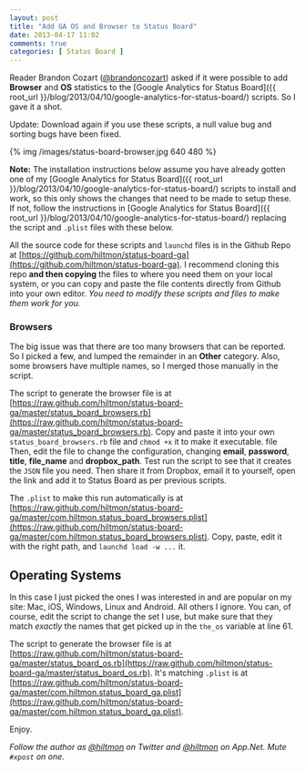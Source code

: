 ```yaml
---
layout: post
title: "Add GA OS and Browser to Status Board"
date: 2013-04-17 11:02
comments: true
categories: [ Status Board ]
---
```


Reader Brandon Cozart ([@brandoncozart](http://twitter.com/brandoncozart)) asked if it were possible to add **Browser** and **OS** statistics to the [Google Analytics for Status Board]({{ root_url }}/blog/2013/04/10/google-analytics-for-status-board/) scripts. So I gave it a shot.

<span class="light">Update: Download again if you use these scripts, a null value bug and sorting bugs have been fixed.</span>

{% img /images/status-board-browser.jpg 640 480 %}

**Note:** The installation instructions below assume you have already gotten one of my [Google Analytics for Status Board]({{ root_url }}/blog/2013/04/10/google-analytics-for-status-board/) scripts to install and work, so this only shows the changes that need to be made to setup these. If not, follow the instructions in [Google Analytics for Status Board]({{ root_url }}/blog/2013/04/10/google-analytics-for-status-board/) replacing the script and `.plist` files with these below.

All the source code for these scripts and `launchd` files is in the Github Repo at [https://github.com/hiltmon/status-board-ga](https://github.com/hiltmon/status-board-ga). I recommend cloning this repo **and then copying** the files to where you need them on your local system, or you can copy and paste the file contents directly from Github into your own editor. *You need to modify these scripts and files to make them work for you.*

### Browsers

The big issue was that there are too many browsers that can be reported. So I picked a few, and lumped the remainder in an **Other** category. Also, some browsers have multiple names, so I merged those manually in the script.

The script to generate the browser file is at [https://raw.github.com/hiltmon/status-board-ga/master/status_board_browsers.rb](https://raw.github.com/hiltmon/status-board-ga/master/status_board_browsers.rb). Copy and paste it into your own `status_board_browsers.rb` file and `chmod +x` it to make it executable.
file
Then, edit the file to change the configuration, changing **email**, **password**, **title**, **file_name** and **dropbox_path**. Test run the script to see that it creates the `JSON` file you need. Then share it from Dropbox, email it to yourself, open the link and add it to Status Board as per previous scripts.

The `.plist` to make this run automatically is at [https://raw.github.com/hiltmon/status-board-ga/master/com.hiltmon.status_board_browsers.plist](https://raw.github.com/hiltmon/status-board-ga/master/com.hiltmon.status_board_browsers.plist). Copy, paste, edit it with the right path, and `launchd load -w ...` it.

## Operating Systems

In this case I just picked the ones I was interested in and are popular on my site: Mac, iOS, Windows, Linux and Android. All others I ignore. You can, of course, edit the script to change the set I use, but make sure that they match *exactly* the names that get picked up in the `the_os` variable at line 61.

The script to generate the browser file is at [https://raw.github.com/hiltmon/status-board-ga/master/status_board_os.rb](https://raw.github.com/hiltmon/status-board-ga/master/status_board_os.rb). It's matching `.plist` is at [https://raw.github.com/hiltmon/status-board-ga/master/com.hiltmon.status_board_ga.plist](https://raw.github.com/hiltmon/status-board-ga/master/com.hiltmon.status_board_ga.plist).

Enjoy.

*Follow the author as [@hiltmon](http://twitter.com/hiltmon) on Twitter and [@hiltmon](http://alpha.app.net/hiltmon) on App.Net. Mute `#xpost` on one.*


